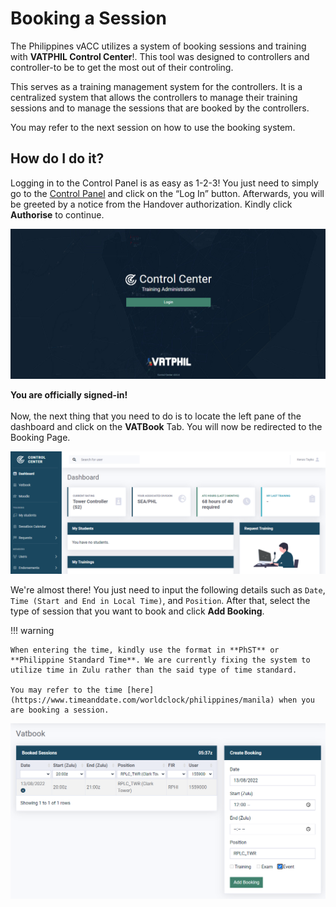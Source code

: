 # Booking a Session

The Philippines vACC utilizes a system of booking sessions and training with **VATPHIL Control Center**!. This tool was designed to controllers and controller-to be to get the most out of their controling.

This serves as a training management system for the controllers. It is a centralized system that allows the controllers to manage their training sessions and to manage the sessions that are booked by the controllers.

You may refer to the next session on how to use the booking system.

## How do I do it?

Logging in to the Control Panel is as easy as 1-2-3! You just need to simply go to the [Control Panel](https://cc.vatphil.com) and click on the “Log In” button. Afterwards, you will be greeted by a notice from the Handover authorization. Kindly click **Authorise** to continue.

![Control Panel](/assets/diagram/cc-1.png)

**You are officially signed-in!**
<br>
<br> Now, the next thing that you need to do is to locate the left pane of the dashboard and click on the **VATBook** Tab. You will now be redirected to the Booking Page.

![Control Panel - DashTab](/assets/diagram/cc-2.png)

We're almost there! You just need to input the following details such as ```Date```, ```Time (Start and End in Local Time)```, and ```Position```. After that, select the type of session that you want to book and click **Add Booking**.

!!! warning

    When entering the time, kindly use the format in **PhST** or **Philippine Standard Time**. We are currently fixing the system to utilize time in Zulu rather than the said type of time standard.

    You may refer to the time [here](https://www.timeanddate.com/worldclock/philippines/manila) when you are booking a session.


![Control Panel - Booking](/assets/diagram/cb-1.png)

